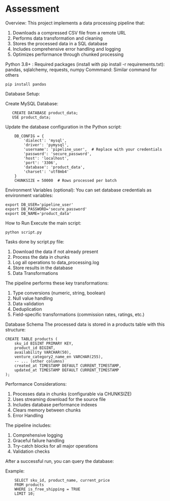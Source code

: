 # Assessment

Overview: This project implements a data processing pipeline that:

1. Downloads a compressed CSV file from a remote URL
2. Performs data transformation and cleaning
3. Stores the processed data in a SQL database
4. Includes comprehensive error handling and logging
5. Optimizes performance through chunked processing


Python 3.8+ :
    Required packages (install with pip install -r requirements.txt):  pandas, sqlalchemy, requests, numpy
    Commmand: Similar command for others
    
    pip install pandas    

Database Setup:

   Create MySQL Database:

       CREATE DATABASE product_data;
       USE product_data;

Update the database configuration in the Python script:
    
        DB_CONFIG = {
            'dialect': 'mysql',
            'driver': 'pymysql',
            'username': 'pipeline_user',  # Replace with your credentials
            'password': 'secure_password',
            'host': 'localhost',
            'port': '3306',
            'database': 'product_data',
            'charset': 'utf8mb4'
        }
        CHUNKSIZE = 50000  # Rows processed per batch
    
Environment Variables (optional):
    You can set database credentials as environment variables:
    
    export DB_USER='pipeline_user'
    export DB_PASSWORD='secure_password'
    export DB_NAME='product_data'

How to Run
Execute the main script:
   
    python script.py


Tasks done by script.py file:

1. Download the data if not already present
2. Process the data in chunks
3. Log all operations to data_processing.log
4. Store results in the database
5. Data Transformations

The pipeline performs these key transformations:
1. Type conversions (numeric, string, boolean)
2. Null value handling
3. Data validation
4. Deduplication
5. Field-specific transformations (commission rates, ratings, etc.)

Database Schema
The processed data is stored in a products table with this structure:


    CREATE TABLE products (
        sku_id BIGINT PRIMARY KEY,
        product_id BIGINT,
        availability VARCHAR(50),
        venture_category2_name_en VARCHAR(255),
        -- ... (other columns)
        created_at TIMESTAMP DEFAULT CURRENT_TIMESTAMP,
        updated_at TIMESTAMP DEFAULT CURRENT_TIMESTAMP
    );

Performance Considerations: 
1. Processes data in chunks (configurable via CHUNKSIZE)
2. Uses streaming download for the source file
3. Includes database performance indexes
4. Clears memory between chunks
5. Error Handling

The pipeline includes:
1. Comprehensive logging
2. Graceful failure handling
3. Try-catch blocks for all major operations
4. Validation checks

After a successful run, you can query the database:

Example: 

        SELECT sku_id, product_name, current_price 
        FROM products 
        WHERE is_free_shipping = TRUE 
        LIMIT 10;
